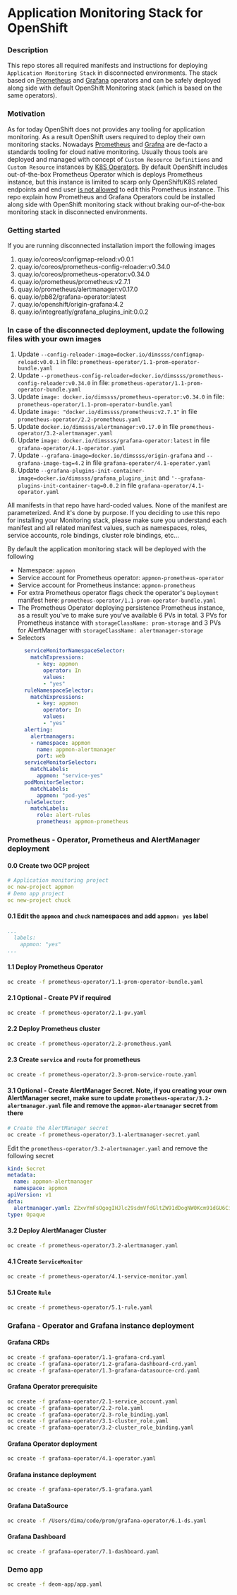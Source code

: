 # Application Monitoring Stack for OpenShift
### Description
This repo stores all required manifests and instructions for deploying `Application Monitoring Stack` in disconnected environments. The stack based on [Prometheus](https://github.com/coreos/prometheus-operator) and [Grafana](https://github.com/integr8ly/grafana-operator) operators and can be safely deployed  along side with default OpenShift Monitoring stack (which is based on the same operators).

### Motivation 
As for today OpenShift does not provides any tooling for application monitoring.
As a result OpenShift users required to deploy their own monitoring stacks. 
Nowadays [Prometheus](https://prometheus.io) and [Grafna](https://grafana.com) 
are de-facto a standards tooling for cloud native monitoring. 
Usually thous tools are deployed and managed with concept of 
`Custom Resource Definitions` and `Custom Resource` instances
 by [K8S Operators](https://coreos.com/operators).
 By default OpenShift includes out-of-the-box Prometheus Operator 
 which is deploys Prometheus instance, but this instance is limited to scarp only 
 OpenShift/K8S related endpoints and end user 
 [is not allowed](https://docs.openshift.com/container-platform/3.11/install_config/prometheus_cluster_monitoring.html#supported-configuration) 
 to edit this Prometheus instance. 
 This repo explain how Prometheus and Grafana Operators could be installed  
 along side with OpenShift monitoring stack without braking our-of-the-box monitoring stack in disconnected environments. 
 
 
 ### Getting started 
 
If you are running disconnected installation import the following images 

1. quay.io/coreos/configmap-reload:v0.0.1
2. quay.io/coreos/prometheus-config-reloader:v0.34.0
3. quay.io/coreos/prometheus-operator:v0.34.0
4. quay.io/prometheus/prometheus:v2.7.1
5. quay.io/prometheus/alertmanager:v0.17.0
6. quay.io/pb82/grafana-operator:latest
7. quay.io/openshift/origin-grafana:4.2
8. quay.io/integreatly/grafana_plugins_init:0.0.2


### In case of the disconnected deployment, update the following files with your own images 
1. Update `--config-reloader-image=docker.io/dimssss/configmap-reload:v0.0.1` in file: `prometheus-operator/1.1-prom-operator-bundle.yaml`
2. Update `--prometheus-config-reloader=docker.io/dimssss/prometheus-config-reloader:v0.34.0` in file: `prometheus-operator/1.1-prom-operator-bundle.yaml`  
3. Update `image: docker.io/dimssss/prometheus-operator:v0.34.0` in file: `prometheus-operator/1.1-prom-operator-bundle.yaml`  
4. Update `image: "docker.io/dimssss/prometheus:v2.7.1"` in file  `prometheus-operator/2.2-prometheus.yaml`
5. Update `docker.io/dimssss/alertmanager:v0.17.0` in file  `prometheus-operator/3.2-alertmanager.yaml`
6. Update `image: docker.io/dimssss/grafana-operator:latest` in file `grafana-operator/4.1-operator.yaml` 
7. Update `--grafana-image=docker.io/dimssss/origin-grafana` and `--grafana-image-tag=4.2` in file `grafana-operator/4.1-operator.yaml`
8. Update `--grafana-plugins-init-container-image=docker.io/dimssss/grafana_plugins_init` and `'--grafana-plugins-init-container-tag=0.0.2` in file `grafana-operator/4.1-operator.yaml`

All manifests in that repo have hard-coded values. 
None of the manifest are parameterized.
And it's done by purpose. If you deciding to use this 
repo for installing your Monitoring stack, please make sure you understand 
each manifest and all related manifest values, 
such as namespaces, roles, service accounts, role bindings, cluster role bindings, etc...

By default the application monitoring stack will be deployed with the following 
- Namespace: `appmon`
- Service account for Prometheus operator: `appmon-prometheus-operator`
- Service account for Prometheus instance: `appmon-prometheus`
- For extra Prometheus operator flags check the operator's `Deployment` manifest here: `prometheus-operator/1.1-prom-operator-bundle.yaml`
- The Prometheus Operator deploying persistence Prometheus instance, as a result you've to make sure you've available 6 PVs in total. 3 PVs for Prometheus instance with `storageClassName: prom-storage` and 3 PVs for AlertManager with `storageClassName: alertmanager-storage`
- Selectors 
  ```yaml
    serviceMonitorNamespaceSelector:
      matchExpressions:
        - key: appmon
          operator: In
          values:
          - "yes"
    ruleNamespaceSelector:
      matchExpressions:
        - key: appmon
          operator: In
          values:
          - "yes"
    alerting:
      alertmanagers:
      - namespace: appmon
        name: appmon-alertmanager
        port: web
    serviceMonitorSelector:
      matchLabels:
        appmon: "service-yes"
    podMonitorSelector:
      matchLabels:
        appmon: "pod-yes"
    ruleSelector:
      matchLabels:
        role: alert-rules
        prometheus: appmon-prometheus
  ```
  
### Prometheus  - Operator, Prometheus and AlertManager deployment

#### 0.0 Create two OCP project 
```yaml
# Application monitoring project
oc new-project appmon
# Demo app project 
oc new-project chuck
```

#### 0.1 Edit the `appmon` and `chuck` namespaces and add `appmon: yes` label
```yaml
...
  labels:
    appmon: "yes"
...
```  

#### 1.1 Deploy Prometheus Operator
```bash
oc create -f prometheus-operator/1.1-prom-operator-bundle.yaml
```

#### 2.1 Optional - Create PV if required 
```bash
oc create -f prometheus-operator/2.1-pv.yaml
```

#### 2.2 Deploy Prometheus cluster  
```bash
oc create -f prometheus-operator/2.2-prometheus.yaml
```

#### 2.3 Create `service` and `route` for prometheus
```bash
oc create -f prometheus-operator/2.3-prom-service-route.yaml
```

#### 3.1 Optional - Create AlertManager Secret. **Note, if you creating your own AlertManager secret, make sure to update `prometheus-operator/3.2-alertmanager.yaml` file and remove the `appmon-alertmanager` secret from there** 
```bash
# Create the AlertManager secret
oc create -f prometheus-operator/3.1-alertmanager-secret.yaml
```
Edit the `prometheus-operator/3.2-alertmanager.yaml` and remove the following secret 
```yaml
kind: Secret
metadata:
  name: appmon-alertmanager
  namespace: appmon
apiVersion: v1
data:
  alertmanager.yaml: Z2xvYmFsOgogIHJlc29sdmVfdGltZW91dDogNW0Kcm91dGU6CiAgZ3JvdXBfYnk6IFsnam9iJ10KICBncm91cF93YWl0OiAzMHMKICBncm91cF9pbnRlcnZhbDogNW0KICByZXBlYXRfaW50ZXJ2YWw6IDEyaAogIHJlY2VpdmVyOiAnd2ViaG9vaycKcmVjZWl2ZXJzOgotIG5hbWU6ICd3ZWJob29rJwogIHdlYmhvb2tfY29uZmlnczoKICAtIHVybDogJ2h0dHA6Ly9hbGVydG1hbmFnZXJ3aDozMDUwMC8nCg==
type: Opaque
```

#### 3.2 Deploy AlertManager Cluster
```bash
oc create -f prometheus-operator/3.2-alertmanager.yaml
```

#### 4.1 Create `ServiceMonitor`
```bash
oc create -f prometheus-operator/4.1-service-monitor.yaml
```

#### 5.1 Create `Rule`
```bash
oc create -f prometheus-operator/5.1-rule.yaml
```

### Grafana  - Operator and Grafana instance deployment 

#### Grafana CRDs  
```bash
oc create -f grafana-operator/1.1-grafana-crd.yaml
oc create -f grafana-operator/1.2-grafana-dashboard-crd.yaml
oc create -f grafana-operator/1.3-grafana-datasource-crd.yaml
```

#### Grafana Operator prerequisite
```bash
oc create -f grafana-operator/2.1-service_account.yaml
oc create -f grafana-operator/2.2-role.yaml
oc create -f grafana-operator/2.3-role_binding.yaml
oc create -f grafana-operator/3.1-cluster_role.yaml
oc create -f grafana-operator/3.2-cluster_role_binding.yaml
```   

#### Grafana Operator deployment
```bash
oc create -f grafana-operator/4.1-operator.yaml
```

#### Grafana instance deployment
```bash
oc create -f grafana-operator/5.1-grafana.yaml
``` 

#### Grafana DataSource
```bash
oc create -f /Users/dima/code/prom/grafana-operator/6.1-ds.yaml
```

#### Grafana Dashboard
```bash
oc create -f grafana-operator/7.1-dashboard.yaml
```

### Demo app 
```bash
oc create -f deom-app/app.yaml
``` 

